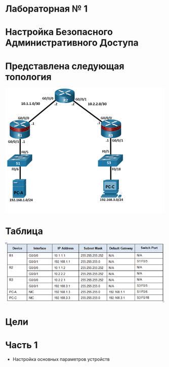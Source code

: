 #                Лабораторная № 1 
# Настройка Безопасного Административного Доступа
# Представлена следующая топология
![](topology.png)
# Таблица
![](table.png)
# Цели
# Часть 1
+ Настройка основных параметров устройств
